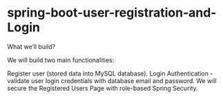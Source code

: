 # spring-boot-user-registration-and-Login

What we’ll build?

We will build two main functionalities:

Register user (stored data into MySQL database). 
Login Authentication - validate user login credentials with database email and password. 
We will secure the Registered Users Page with role-based Spring Security.
